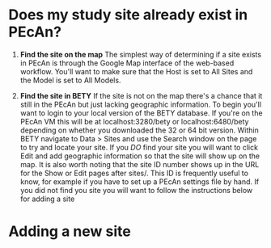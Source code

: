 # Does my study site already exist in PEcAn?

1. **Find the site on the map** The simplest way of determining if a site exists in PEcAn is through the Google Map interface of the web-based workflow. You'll want to make sure that the Host is set to All Sites and the Model is set to All Models. 

2. **Find the site in BETY** If the site is not on the map there's a chance that it still in the PEcAn but just lacking geographic information. To begin you'll want to login to your local version of the BETY database. If you're on the PEcAn VM this will be at localhost:3280/bety or localhost:6480/bety depending on whether you downloaded the 32 or 64 bit version.  Within BETY navigate to Data > Sites and use the Search window on the page to try and locate your site. If you *DO* find your site you will want to click Edit and add geographic information so that the site will show up on the map. It is also worth noting that the site ID number shows up in the URL for the Show or Edit pages after sites/. This ID is frequently useful to know, for example if you have to set up a PEcAn settings file by hand. If you did not find you site you will want to follow the instructions below for adding a site

# Adding a new site

